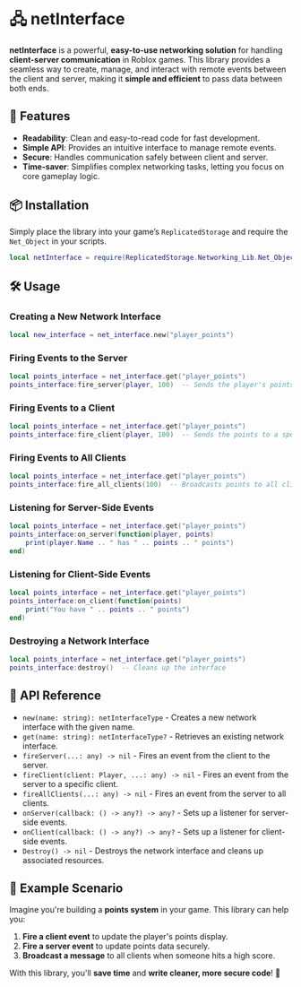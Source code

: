 # 🖧 netInterface

**netInterface** is a powerful, **easy-to-use networking solution** for handling **client-server communication** in Roblox games. This library provides a seamless way to create, manage, and interact with remote events between the client and server, making it **simple and efficient** to pass data between both ends.

## 🚀 Features

- **Readability**: Clean and easy-to-read code for fast development.
- **Simple API**: Provides an intuitive interface to manage remote events.
- **Secure**: Handles communication safely between client and server.
- **Time-saver**: Simplifies complex networking tasks, letting you focus on core gameplay logic.

## 📦 Installation

Simply place the library into your game’s `ReplicatedStorage` and require the `Net_Object` in your scripts.

```lua
local netInterface = require(ReplicatedStorage.Networking_Lib.Net_Object)
```

## 🛠️ Usage

### **Creating a New Network Interface**
```lua
local new_interface = net_interface.new("player_points")
```

### **Firing Events to the Server**
```lua
local points_interface = net_interface.get("player_points")
points_interface:fire_server(player, 100)  -- Sends the player's points to the server
```

### **Firing Events to a Client**
```lua
local points_interface = net_interface.get("player_points")
points_interface:fire_client(player, 100)  -- Sends the points to a specific player
```

### **Firing Events to All Clients**
```lua
local points_interface = net_interface.get("player_points")
points_interface:fire_all_clients(100)  -- Broadcasts points to all clients
```

### **Listening for Server-Side Events**
```lua
local points_interface = net_interface.get("player_points")
points_interface:on_server(function(player, points)
    print(player.Name .. " has " .. points .. " points")
end)
```

### **Listening for Client-Side Events**
```lua
local points_interface = net_interface.get("player_points")
points_interface:on_client(function(points)
    print("You have " .. points .. " points")
end)
```

### **Destroying a Network Interface**
```lua
local points_interface = net_interface.get("player_points")
points_interface:destroy()  -- Cleans up the interface
```

## 🧰 API Reference

- `new(name: string): netInterfaceType` - Creates a new network interface with the given name.
- `get(name: string): netInterfaceType?` - Retrieves an existing network interface.
- `fireServer(...: any) -> nil` - Fires an event from the client to the server.
- `fireClient(client: Player, ...: any) -> nil` - Fires an event from the server to a specific client.
- `fireAllClients(...: any) -> nil` - Fires an event from the server to all clients.
- `onServer(callback: () -> any?) -> any?` - Sets up a listener for server-side events.
- `onClient(callback: () -> any?) -> any?` - Sets up a listener for client-side events.
- `Destroy() -> nil` - Destroys the network interface and cleans up associated resources.

## 📖 Example Scenario

Imagine you're building a **points system** in your game. This library can help you:

1. **Fire a client event** to update the player's points display.
2. **Fire a server event** to update points data securely.
3. **Broadcast a message** to all clients when someone hits a high score.

With this library, you'll **save time** and **write cleaner, more secure code**! 🎉
